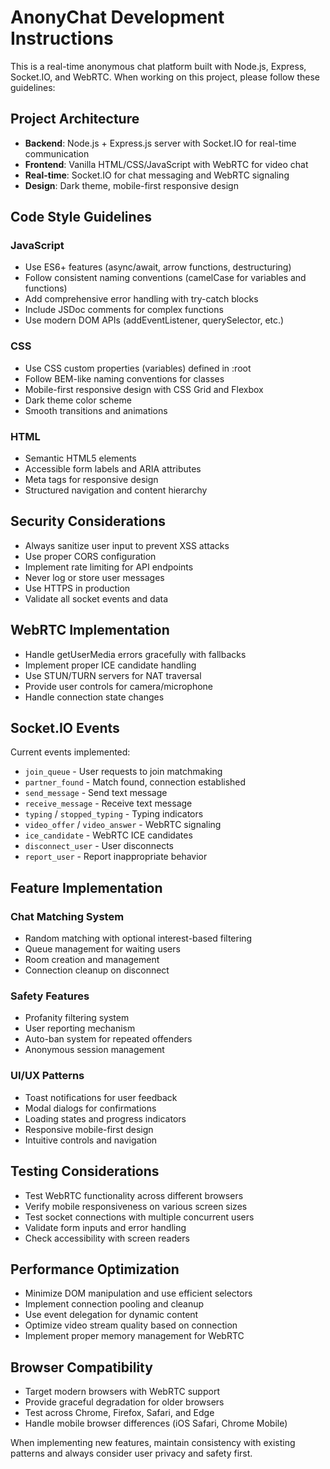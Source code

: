 <!-- Use this file to provide workspace-specific custom instructions to Copilot. For more details, visit https://code.visualstudio.com/docs/copilot/copilot-customization#_use-a-githubcopilotinstructionsmd-file -->

# AnonyChat Development Instructions

This is a real-time anonymous chat platform built with Node.js, Express, Socket.IO, and WebRTC. When working on this project, please follow these guidelines:

## Project Architecture

- **Backend**: Node.js + Express.js server with Socket.IO for real-time communication
- **Frontend**: Vanilla HTML/CSS/JavaScript with WebRTC for video chat
- **Real-time**: Socket.IO for chat messaging and WebRTC signaling
- **Design**: Dark theme, mobile-first responsive design

## Code Style Guidelines

### JavaScript
- Use ES6+ features (async/await, arrow functions, destructuring)
- Follow consistent naming conventions (camelCase for variables and functions)
- Add comprehensive error handling with try-catch blocks
- Include JSDoc comments for complex functions
- Use modern DOM APIs (addEventListener, querySelector, etc.)

### CSS
- Use CSS custom properties (variables) defined in :root
- Follow BEM-like naming conventions for classes
- Mobile-first responsive design with CSS Grid and Flexbox
- Dark theme color scheme
- Smooth transitions and animations

### HTML
- Semantic HTML5 elements
- Accessible form labels and ARIA attributes
- Meta tags for responsive design
- Structured navigation and content hierarchy

## Security Considerations

- Always sanitize user input to prevent XSS attacks
- Use proper CORS configuration
- Implement rate limiting for API endpoints
- Never log or store user messages
- Use HTTPS in production
- Validate all socket events and data

## WebRTC Implementation

- Handle getUserMedia errors gracefully with fallbacks
- Implement proper ICE candidate handling
- Use STUN/TURN servers for NAT traversal
- Provide user controls for camera/microphone
- Handle connection state changes

## Socket.IO Events

Current events implemented:
- `join_queue` - User requests to join matchmaking
- `partner_found` - Match found, connection established
- `send_message` - Send text message
- `receive_message` - Receive text message
- `typing` / `stopped_typing` - Typing indicators
- `video_offer` / `video_answer` - WebRTC signaling
- `ice_candidate` - WebRTC ICE candidates
- `disconnect_user` - User disconnects
- `report_user` - Report inappropriate behavior

## Feature Implementation

### Chat Matching System
- Random matching with optional interest-based filtering
- Queue management for waiting users
- Room creation and management
- Connection cleanup on disconnect

### Safety Features
- Profanity filtering system
- User reporting mechanism
- Auto-ban system for repeated offenders
- Anonymous session management

### UI/UX Patterns
- Toast notifications for user feedback
- Modal dialogs for confirmations
- Loading states and progress indicators
- Responsive mobile-first design
- Intuitive controls and navigation

## Testing Considerations

- Test WebRTC functionality across different browsers
- Verify mobile responsiveness on various screen sizes
- Test socket connections with multiple concurrent users
- Validate form inputs and error handling
- Check accessibility with screen readers

## Performance Optimization

- Minimize DOM manipulation and use efficient selectors
- Implement connection pooling and cleanup
- Use event delegation for dynamic content
- Optimize video stream quality based on connection
- Implement proper memory management for WebRTC

## Browser Compatibility

- Target modern browsers with WebRTC support
- Provide graceful degradation for older browsers
- Test across Chrome, Firefox, Safari, and Edge
- Handle mobile browser differences (iOS Safari, Chrome Mobile)

When implementing new features, maintain consistency with existing patterns and always consider user privacy and safety first.
